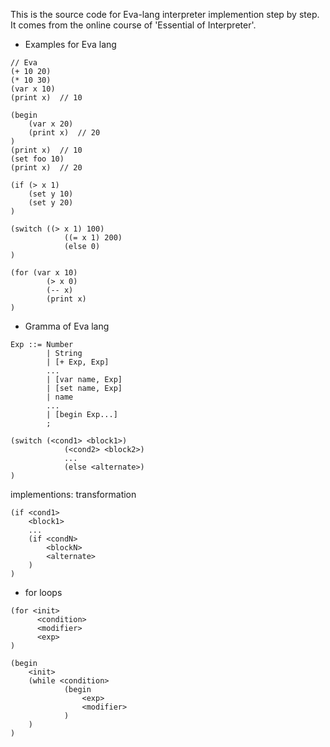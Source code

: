 This is the source code for Eva-lang interpreter implemention step by step.
It comes from the online course of 'Essential of Interpreter'.

* Examples for Eva lang
```
// Eva
(+ 10 20)
(* 10 30)
(var x 10)
(print x)  // 10

(begin
    (var x 20)
    (print x)  // 20
)
(print x)  // 10
(set foo 10)
(print x)  // 20

(if (> x 1)
    (set y 10)
    (set y 20)
)

(switch ((> x 1) 100)
            ((= x 1) 200)
            (else 0)
)

(for (var x 10)
        (> x 0)
        (-- x)
        (print x)
)
```

* Gramma of Eva lang
```
Exp ::= Number
        | String
        | [+ Exp, Exp]
        ...
        | [var name, Exp]
        | [set name, Exp]
        | name
        ...
        | [begin Exp...]
        ;
```

```
(switch (<cond1> <block1>)
            (<cond2> <block2>)
            ...
            (else <alternate>)
)
```
implementions: transformation
```
(if <cond1>
    <block1>
    ...
    (if <condN>
        <blockN>
        <alternate>
    )
)
```

* for loops
```
(for <init>
      <condition>
      <modifier>
      <exp>
)

(begin
    <init>
    (while <condition>
            (begin
                <exp>
                <modifier>
            )
    )
)
```

